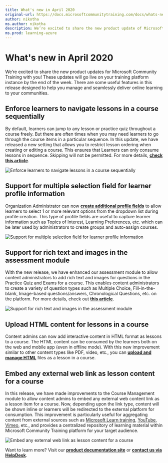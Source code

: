```yaml
---
title: What's new in April 2020
original-url: https://docs.microsoftcommunitytraining.com/docs/whats-new-in-april-2020
author: nikotha
ms.author: nikotha
description: We’re excited to share the new product update of Microsoft Community Training with you! These updates will go live on your training platform instance by end of the week.
ms.prod: learning-azure
---
```


# What's new in April 2020

We’re excited to share the new product updates for Microsoft Community Training with you! These updates will go live on your training platform instance by the end of the week. There are some useful features in this release designed to help you manage and seamlessly deliver online learning to your communities.

## Enforce learners to navigate lessons in a course sequentially

By default, learners can jump to any lesson or practice quiz throughout a course freely. But there are often times when you may need learners to go through the course items in a particular sequence. In this update, we have released a new setting that allows you to restrict lesson ordering when creating or editing a course. This ensures that Learners can only consume lessons in sequence. Skipping will not be permitted. For more details, [**check this article**](../../content-management/create-content/create-course-category/create-a-new-course.md).

![Enforce learners to navigate lessons in a course sequentially](../../media/image%28256%29.png)

## Support for multiple selection field for learner profile information

Organization Administrator can now [**create additional profile fields**](../../settings/add-additional-profile-fields-for-user-information.md) to allow learners to select 1 or more relevant options from the dropdown list during profile creation. This type of profile fields are useful to capture learner information such as Topics of Interest, Learning Preferences, etc. which can be later used by administrators to create groups and auto-assign courses.

![Support for multiple selection field for learner profile information](../../media/image%28257%29.png)

## Support for rich text and images in the assessment module

With the new release, we have enhanced our assessment module to allow content administrators to add rich text and images for questions in the Practice Quiz and Exams for a course. This enables content administrators to create a variety of question types such as Multiple Choice, Fill-in-the-blank, Image-based questions/answers, Chronological Questions, etc. on the platform. For more details, check out [**this article**](../../content-management/create-content/create-course-category/add-assessments-to-a-course.md#question-types-for-any-assessment).

![Support for rich text and images in the assessment module](../../media/image%28258%29.png)

## Upload HTML content for lessons in a course

Content admins can now add interactive content in HTML format as lessons to a course. The HTML content can be consumed by the learners both on the web and mobile app (even in offline mode). With this new improvement similar to other content types like PDF, video, etc., you can [**upload and manage HTML**](../../content-management/create-content/create-course-category/create-a-new-course.md) files as a lesson in a course.

## Embed any external web link as lesson content for a course

In this release, we have made improvements to the Course Management module to allow content admins to embed any external web content link as a lesson item for a course. Now, depending upon the link type, content will be shown inline or learners will be redirected to the external platform for consumption. This improvement is particularly useful for aggregating content from external sources such as [Microsoft Learn training](/training/), [YouTube](https://www.youtube.com/), [Vimeo](https://vimeo.com/watch), etc., and provides a centralized repository of learning material within Microsoft Community Training platform for your target audience.

![Embed any external web link as lesson content for a course](../../media/image%28259%29.png)

Want to learn more? Visit our [**product documentation site**](../../whats-new-in-microsoft-community-training/2020/whats-new-in-february-2020.md) or [**contact us via HelpDesk**](https://go.microsoft.com/fwlink/?linkid=2104630).
